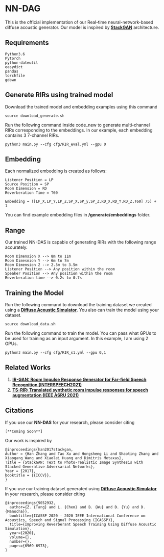 # NN-DAG
This is the official implementation of our Real-time neural-network-based diffuse acoustic generator. Our model is inspired by [**StackGAN**](https://github.com/hanzhanggit/StackGAN-Pytorch) architecture.

## Requirements

```
Python3.6
Pytorch
python-dateutil
easydict
pandas
torchfile
gdown
```

## Generete RIRs using trained model

Download the trained model and embedding examples using this command

```
source download_generate.sh
```

Run the following command inside code_new to generate multi-channel RIRs corresponding to the embeddings. In our example, each embedding contains 3 7-channel RIRs.

```
python3 main.py --cfg cfg/RIR_eval.yml --gpu 0
```

## Embedding

Each normalized embedding is created as follows:

```
Listener Position = LP
Source Position = SP
Room Dimension = RD
Reverberation Time = T60

Embedding = ([LP_X,LP_Y,LP_Z,SP_X,SP_y,SP_Z,RD_X,RD_Y,RD_Z,T60] /5) + 1
```

You can find example embedding files in **/generate/embeddings** folder.

## Range

Our trained NN-DAS is capable of generating RIRs with the following range accurately.
```
Room Dimension X --> 8m to 11m
Room Dimesnion Y --> 6m to 7m
Room Dimension Z --> 2.5m to 3.5m
Listener Position --> Any position within the room
Speaker Position --> Any position within the room
Reverberation time --> 0.2s to 0.7s
```

## Training the Model

Run the following command to download the training dataset we created using a [**Diffuse Acoustic Simulator**](https://github.com/GAMMA-UMD/pygsound). You also can train the model using your dataset.

```
source download_data.sh
```

Run the following command to train the model. You can pass what GPUs to be used for training as an input argument. In this example, I am using 2 GPUs.

```
python3 main.py --cfg cfg/RIR_s1.yml --gpu 0,1
```


## Related Works
1) [**IR-GAN: Room Impulse Response Generator for Far-field Speech Recognition (INTERSPEECH2021)**](https://github.com/anton-jeran/IR-GAN)
2) [**TS-RIR: Translated synthetic room impulse responses for speech augmentation (IEEE ASRU 2021)**](https://github.com/GAMMA-UMD/TS-RIR)


## Citations
If you use our **NN-DAS** for your research, please consider citing

```
[**Coming Soon**]
```

Our work is inspired by
```
@inproceedings{han2017stackgan,
Author = {Han Zhang and Tao Xu and Hongsheng Li and Shaoting Zhang and Xiaogang Wang and Xiaolei Huang and Dimitris Metaxas},
Title = {StackGAN: Text to Photo-realistic Image Synthesis with Stacked Generative Adversarial Networks},
Year = {2017},
booktitle = {{ICCV}},
}
```

If you use our training dataset generated using [**Diffuse Acoustic Simulator**](https://github.com/GAMMA-UMD/pygsound) in your research, please consider citing
```
@inproceedings{9052932,
  author={Z. {Tang} and L. {Chen} and B. {Wu} and D. {Yu} and D. {Manocha}},  
  booktitle={ICASSP 2020 - 2020 IEEE International Conference on Acoustics, Speech and Signal Processing (ICASSP)},  
  title={Improving Reverberant Speech Training Using Diffuse Acoustic Simulation},   
  year={2020},  
  volume={},  
  number={},  
  pages={6969-6973},
}
```

